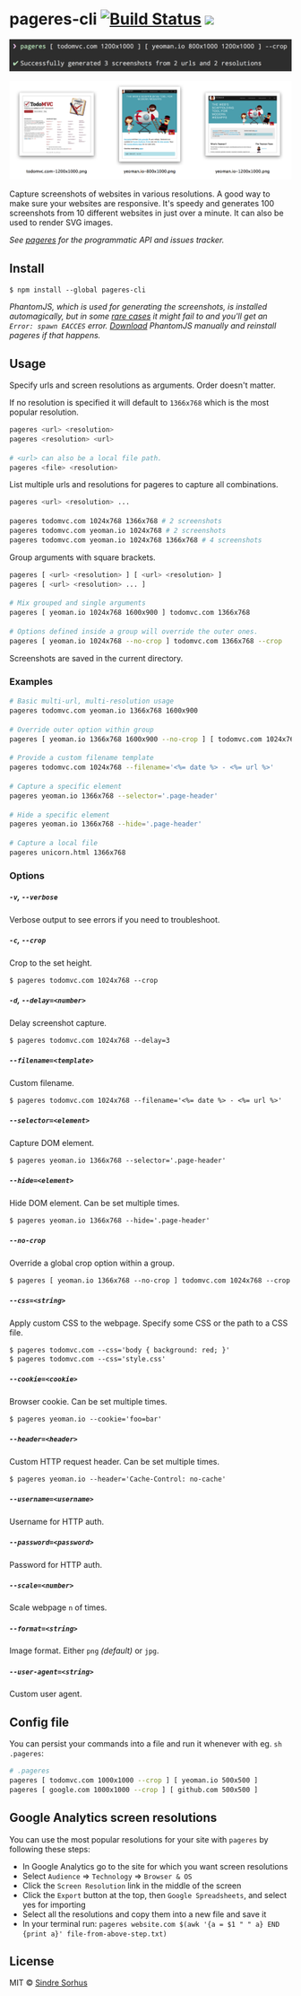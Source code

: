 # pageres-cli [![Build Status](https://travis-ci.org/sindresorhus/pageres-cli.svg?branch=master)](https://travis-ci.org/sindresorhus/pageres-cli) [![](https://img.shields.io/badge/unicorn-approved-ff69b4.svg)](https://www.youtube.com/watch?v=9auOCbH5Ns4)

![](screenshot.png)

![](screenshot-output.png)

Capture screenshots of websites in various resolutions. A good way to make sure your websites are responsive. It's speedy and generates 100 screenshots from 10 different websites in just over a minute. It can also be used to render SVG images.

*See [pageres](https://github.com/sindresorhus/pageres) for the programmatic API and issues tracker.*


## Install

```
$ npm install --global pageres-cli
```

*PhantomJS, which is used for generating the screenshots, is installed automagically, but in some [rare cases](https://github.com/Obvious/phantomjs/issues/102) it might fail to and you'll get an `Error: spawn EACCES` error. [Download](http://phantomjs.org/download.html) PhantomJS manually and reinstall pageres if that happens.*


## Usage

Specify urls and screen resolutions as arguments. Order doesn't matter.

If no resolution is specified it will default to `1366x768` which is the most popular resolution.

```sh
pageres <url> <resolution>
pageres <resolution> <url>

# <url> can also be a local file path.
pageres <file> <resolution>
```

List multiple urls and resolutions for pageres to capture all combinations.

```sh
pageres <url> <resolution> ...

pageres todomvc.com 1024x768 1366x768 # 2 screenshots
pageres todomvc.com yeoman.io 1024x768 # 2 screenshots
pageres todomvc.com yeoman.io 1024x768 1366x768 # 4 screenshots
```

Group arguments with square brackets.

```sh
pageres [ <url> <resolution> ] [ <url> <resolution> ]
pageres [ <url> <resolution> ... ]

# Mix grouped and single arguments
pageres [ yeoman.io 1024x768 1600x900 ] todomvc.com 1366x768

# Options defined inside a group will override the outer ones.
pageres [ yeoman.io 1024x768 --no-crop ] todomvc.com 1366x768 --crop
```

Screenshots are saved in the current directory.

### Examples

```sh
# Basic multi-url, multi-resolution usage
pageres todomvc.com yeoman.io 1366x768 1600x900

# Override outer option within group
pageres [ yeoman.io 1366x768 1600x900 --no-crop ] [ todomvc.com 1024x768 480x320 ] --crop

# Provide a custom filename template
pageres todomvc.com 1024x768 --filename='<%= date %> - <%= url %>'

# Capture a specific element
pageres yeoman.io 1366x768 --selector='.page-header'

# Hide a specific element
pageres yeoman.io 1366x768 --hide='.page-header'

# Capture a local file
pageres unicorn.html 1366x768
```

### Options

##### `-v`, `--verbose`

Verbose output to see errors if you need to troubleshoot.

##### `-c`, `--crop`

Crop to the set height.

```
$ pageres todomvc.com 1024x768 --crop
```

##### `-d`, `--delay=<number>`

Delay screenshot capture.

```
$ pageres todomvc.com 1024x768 --delay=3
```

##### `--filename=<template>`

Custom filename.

```
$ pageres todomvc.com 1024x768 --filename='<%= date %> - <%= url %>'
```

##### `--selector=<element>`

Capture DOM element.

```
$ pageres yeoman.io 1366x768 --selector='.page-header'
```

##### `--hide=<element>`

Hide DOM element. Can be set multiple times.

```
$ pageres yeoman.io 1366x768 --hide='.page-header'
```

##### `--no-crop`

Override a global crop option within a group.

```
$ pageres [ yeoman.io 1366x768 --no-crop ] todomvc.com 1024x768 --crop
```

##### `--css=<string>`

Apply custom CSS to the webpage. Specify some CSS or the path to a CSS file.

```
$ pageres todomvc.com --css='body { background: red; }'
$ pageres todomvc.com --css='style.css'
```

##### `--cookie=<cookie>`

Browser cookie. Can be set multiple times.

```
$ pageres yeoman.io --cookie='foo=bar'
```

##### `--header=<header>`

Custom HTTP request header. Can be set multiple times.

```
$ pageres yeoman.io --header='Cache-Control: no-cache'
```

##### `--username=<username>`

Username for HTTP auth.

##### `--password=<password>`

Password for HTTP auth.

##### `--scale=<number>`

Scale webpage `n` of times.

##### `--format=<string>`

Image format. Either `png` *(default)* or `jpg`.

##### `--user-agent=<string>`

Custom user agent.


## Config file

You can persist your commands into a file and run it whenever with eg. `sh .pageres`:

```sh
# .pageres
pageres [ todomvc.com 1000x1000 --crop ] [ yeoman.io 500x500 ]
pageres [ google.com 1000x1000 --crop ] [ github.com 500x500 ]
```


## Google Analytics screen resolutions

You can use the most popular resolutions for your site with `pageres` by following these steps:

- In Google Analytics go to the site for which you want screen resolutions
- Select `Audience` => `Technology` => `Browser & OS`
- Click the `Screen Resolution` link in the middle of the screen
- Click the `Export` button at the top, then `Google Spreadsheets`, and select yes for importing
- Select all the resolutions and copy them into a new file and save it
- In your terminal run: `pageres website.com $(awk '{a = $1 " " a} END {print a}' file-from-above-step.txt)`


## License

MIT © [Sindre Sorhus](http://sindresorhus.com)
